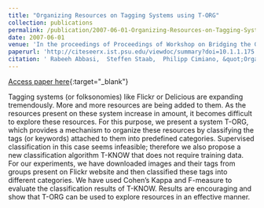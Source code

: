 ```yaml
---
title: "Organizing Resources on Tagging Systems using T-ORG"
collection: publications
permalink: /publication/2007-06-01-Organizing-Resources-on-Tagging-Systems-using-T-ORG
date: 2007-06-01
venue: 'In the proceedings of Proceedings of Workshop on Bridging the Gap between Semantic Web and Web 2.0 at European Semantic Web Conference 2007'
paperurl: 'http://citeseerx.ist.psu.edu/viewdoc/summary?doi=10.1.1.175.1506'
citation: ' Rabeeh Abbasi,  Steffen Staab,  Philipp Cimiano, &quot;Organizing Resources on Tagging Systems using T-ORG.&quot; In the proceedings of Proceedings of Workshop on Bridging the Gap between Semantic Web and Web 2.0 at European Semantic Web Conference 2007, 2007.'
---
```

[Access paper here](http://citeseerx.ist.psu.edu/viewdoc/summary?doi=10.1.1.175.1506){:target="_blank"}

Tagging systems (or folksonomies) like Flickr or Delicious are expanding tremendously. More and more resources are being added to them. As the resources present on these system increase in amount, it becomes difficult to explore these resources. For this purpose, we present a system T-ORG, which provides a mechanism to organize these resources by classifying the tags (or keywords) attached to them into predefined categories. Supervised classification in this case seems infeasible; therefore we also propose a new classification algorithm T-KNOW that does not require training data. For our experiments, we have downloaded images and their tags from groups present on Flickr website and then classified these tags into different categories. We have used Cohen’s Kappa and F-measure to evaluate the classification results of T-KNOW. Results are encouraging and show that T-ORG can be used to explore resources in an effective manner.

